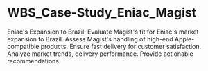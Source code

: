 # WBS_Case-Study_Eniac_Magist
Eniac's Expansion to Brazil:  Evaluate Magist's fit for Eniac's market expansion to Brazil.  Assess Magist's handling of high-end Apple-compatible products.  Ensure fast delivery for customer satisfaction.  Analyze market trends, delivery performance.  Provide actionable recommendations.

